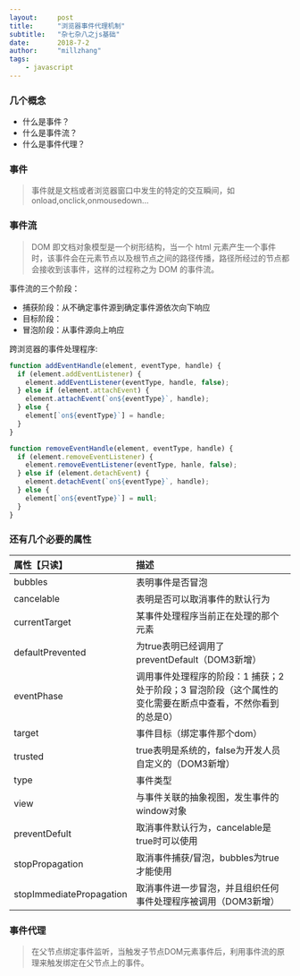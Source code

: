 ```yaml
---
layout:     post
title:      "浏览器事件代理机制"
subtitle:   "杂七杂八之js基础"
date:       2018-7-2
author:     "millzhang"
tags:
    - javascript
---
```


### 几个概念

- 什么是事件？
- 什么是事件流？
- 什么是事件代理？

### 事件

> 事件就是文档或者浏览器窗口中发生的特定的交互瞬间，如 onload,onclick,onmousedown...

### 事件流

> DOM 即文档对象模型是一个树形结构，当一个 html 元素产生一个事件时，该事件会在元素节点以及根节点之间的路径传播，路径所经过的节点都会接收到该事件，这样的过程称之为 DOM 的事件流。

事件流的三个阶段：

- 捕获阶段：从不确定事件源到确定事件源依次向下响应
- 目标阶段：
- 冒泡阶段：从事件源向上响应

跨浏览器的事件处理程序:

```js
function addEventHandle(element, eventType, handle) {
  if (element.addEventListener) {
    element.addEventListener(eventType, handle, false);
  } else if (element.attachEvent) {
    element.attachEvent(`on${eventType}`, handle);
  } else {
    element[`on${eventType}`] = handle;
  }
}

function removeEventHandle(element, eventType, handle) {
  if (element.removeEventListener) {
    element.removeEventListener(eventType, hanle, false);
  } else if (element.detachEvent) {
    element.detachEvent(`on${eventType}`, handle);
  } else {
    element[`on${eventType}`] = null;
  }
}
```

### 还有几个必要的属性

属性【只读】 | 描述
:-- | :--
bubbles | 表明事件是否冒泡
cancelable | 表明是否可以取消事件的默认行为
currentTarget | 某事件处理程序当前正在处理的那个元素
defaultPrevented | 为true表明已经调用了preventDefault（DOM3新增）
eventPhase | 调用事件处理程序的阶段：1 捕获；2 处于阶段；3 冒泡阶段（这个属性的变化需要在断点中查看，不然你看到的总是0）
target | 事件目标（绑定事件那个dom）
trusted | true表明是系统的，false为开发人员自定义的（DOM3新增）
type | 事件类型
view | 与事件关联的抽象视图，发生事件的window对象
preventDefult | 取消事件默认行为，cancelable是true时可以使用
stopPropagation | 取消事件捕获/冒泡，bubbles为true才能使用
stopImmediatePropagation | 取消事件进一步冒泡，并且组织任何事件处理程序被调用（DOM3新增）

### 事件代理

> 在父节点绑定事件监听，当触发子节点DOM元素事件后，利用事件流的原理来触发绑定在父节点上的事件。